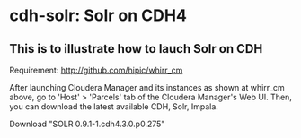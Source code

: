 cdh-solr: Solr on CDH4
========

## This is to illustrate how to lauch Solr on CDH
Requirement: http://github.com/hipic/whirr_cm

After launching Cloudera Manager and its instances as shown at whirr_cm above, go to 'Host' > 'Parcels' tab of the Cloudera Manager's Web UI.
Then, you can download the latest available CDH, Solr, Impala.

Download "SOLR 0.9.1-1.cdh4.3.0.p0.275"


